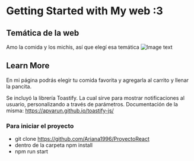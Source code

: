 # Getting Started with My web :3 

## Temática de la web

Amo la comida y los michis, así que elegí esa temática 
![Image text](https://github.com/Ariana1996/ProyectoReact/tree/main/src/assets/img/michision.jpg)




## Learn More

En mi página podrás elegir tu comida favorita y agregarla al carrito y llenar la pancita. 

Se incluyó la librería Toastify.
La cual sirve para mostrar notificaciones al usuario, personalizando a través de parámetros.
Documentación de la misma: https://apvarun.github.io/toastify-js/

### Para iniciar el proyecto 

- git clone https://github.com/Ariana1996/ProyectoReact
- dentro de la carpeta npm install
- npm run start



